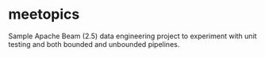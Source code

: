 # meetopics
Sample Apache Beam (2.5) data engineering project to experiment with unit testing and both bounded and unbounded pipelines.

